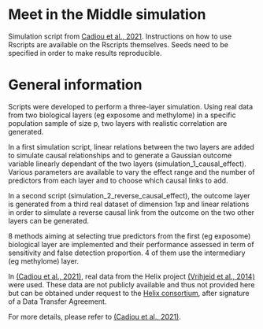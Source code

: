 # Meet in the Middle simulation
Simulation script from [Cadiou et al., 2021](https://www.sciencedirect.com/science/article/pii/S0160412021001343).
Instructions on how to use Rscripts are available on the Rscripts themselves.
Seeds need to be specified in order to make results reproducible.

# General information
Scripts were developed to perform a three-layer simulation. Using real data from two biological layers (eg exposome and methylome) in a specific population sample of size p, two layers with realistic correlation are generated. 

In a first simulation script, linear relations between the two layers are added to simulate causal relationships and to generate a Gaussian outcome variable linearly dependant of the two layers (simulation_1_causal_effect). Various parameters are available to vary the effect range and the number of predictors from each layer and to choose which causal links to add.

In a second script (simulation_2_reverse_causal_effect), the outcome layer is generated from a third real dataset of dimension 1xp and linear relations in order to simulate a reverse causal link from the outcome on the two other layers can be generated.

8 methods aiming at selecting true predictors from the first (eg exposome) biological layer are implemented and their performance assessed in term of sensitivity and false detection proportion. 4 of them use the intermediary (eg methylome) layer.

In [(Cadiou et al., 2021)](https://www.sciencedirect.com/science/article/pii/S0160412021001343), real data from the Helix project [(Vrihjeid et al., 2014)](https://www.ncbi.nlm.nih.gov/pmc/articles/PMC4048258/) were used. These data are not publicly available and thus not provided here but can be obtained under request to the [Helix consortium](https://www.projecthelix.eu/), after signature of a Data Transfer Agreement. 

For more details, please refer to [(Cadiou et al., 2021)](https://www.sciencedirect.com/science/article/pii/S0160412021001343).


